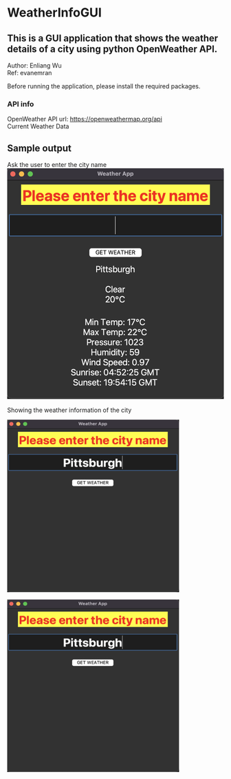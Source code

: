 # WeatherInfoGUI
## This is a GUI application that shows the weather details of a city using python OpenWeather API. 
Author: Enliang Wu<br />
Ref: evanemran

Before running the application, please install the required packages.

### API info
OpenWeather API url: https://openweathermap.org/api <br />
Current Weather Data

## Sample output

Ask the user to enter the city name
![](image/input.png)


Showing the weather information of the city



<img src=image/output.png width="400" height="400">




<a href="url"><img src="image/output.png" align="left" height="400" width="400" ></a>






